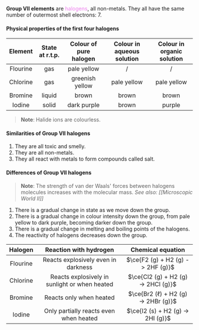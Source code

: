 **Group VII elements** are <span style="color: violet">halogens</span>, all non-metals. They all have the same number of outermost shell electrons: 7.

#### Physical properties of the first four halogens
| Element  | State at r.t.p. | Colour of pure halogen | Colour in aqueous solution | Colour in organic solution |
| :------: | :-------------: | :--------------------: | :------------------------: | :------------------------: |
| Flourine |       gas       |      pale yellow       |             /              |             /              |
| Chlorine |       gas       |    greenish yellow     |        pale yellow         |        pale yellow         |
| Bromine  |     liquid      |         brown          |           brown            |           brown            |
|  Iodine  |      solid      |      dark purple       |           brown            |           purple           |

> **Note**:
> Halide ions are colourless.

#### Similarities of Group VII halogens
1. They are all toxic and smelly.
2. They are all non-metals.
3. They all react with metals to form compounds called salt.

#### Differences of Group VII halogens
> **Note**:
> The strength of van der Waals' forces between halogens molecules increases with the molecular mass.
> *See also: [[Microscopic World II]]*

1. There is a gradual change in state as we move down the group.
2. There is a gradual change in colour intensity down the group, from pale yellow to dark purple, becoming darker down the group.
3. There is a gradual change in melting and boiling points of the halogens.
4. The reactivity of halogens decreases down the group.

| Halogen | Reaction with hydrogen | Chemical equation |
| :--: | :--: | :--: |
| Flourine | Reacts explosively even in darkness | $\ce{F2 (g) + H2 (g) -> 2HF (g)}$ |
| Chlorine | Reacts explosively in sunlight or when heated | $\ce{Cl2 (g) + H2 (g) -> 2HCl (g)}$ |
| Bromine | Reacts only when heated | $\ce{Br2 (ℓ) + H2 (g) -> 2HBr (g)}$ |
| Iodine | Only partially reacts even when heated | $\ce{I2 (s) + H2 (g) -> 2HI (g)}$ |
